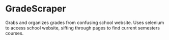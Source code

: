 # GradeScraper
Grabs and organizes grades from confusing school website.
Uses selenium to access school website, sifting through pages to find current semesters courses.

